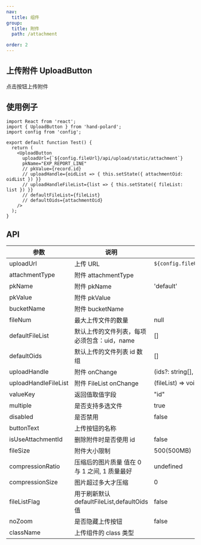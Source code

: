 ```yaml
---
nav:
  title: 组件
group:
  title: 附件
  path: /attachment

order: 2
---
```


## 上传附件 UploadButton

点击按钮上传附件

## 使用例子

```tsx
import React from 'react';
import { UploadButton } from 'hand-polard';
import config from 'config';

export default function Test() {
  return (
    <UploadButton
      uploadUrl={`${config.fileUrl}/api/upload/static/attachment`}
      pkName="EXP_REPORT_LINE"
      // pkValue={record.id}
      // uploadHandle={oidList => { this.setState({ attachmentOid: oidList }) }}
      // uploadHandleFileList={list => { this.setState({ fileList: list }) }}
      // defaultFileList={fileList}
      // defaultOids={attachmentOid}
    />
  );
}
```

## API

| 参数                 | 说明                                          | 默认值                                    |
| -------------------- | --------------------------------------------- | ----------------------------------------- |
| uploadUrl            | 上传 URL                                      | `${config.fileUrl}/api/upload/attachment` |
| attachmentType       | 附件 attachmentType                           |                                           |
| pkName               | 附件 pkName                                   | 'default'                                 |
| pkValue              | 附件 pkValue                                  |                                           |
| bucketName           | 附件 bucketName                               |                                           |
| fileNum              | 最大上传文件的数量                            | null                                      |
| defaultFileList      | 默认上传的文件列表，每项必须包含：uid，name   | []                                        |
| defaultOids          | 默认上传的文件列表 id 数组                    | []                                        |
| uploadHandle         | 附件 onChange                                 | (ids?: string[], info?: object) => void   |
| uploadHandleFileList | 附件 FileList onChange                        | (fileList) => void                        |
| valueKey             | 返回值取值字段                                | "id"                                      |
| multiple             | 是否支持多选文件                              | true                                      |
| disabled             | 是否禁用                                      | false                                     |
| buttonText           | 上传按钮的名称                                |                                           |
| isUseAttachmentId    | 删除附件时是否使用 id                         | false                                     |
| fileSize             | 附件大小限制                                  | 500(500MB)                                |
| compressionRatio     | 压缩后的图片质量 值在 0 与 1 之间, 1 质量最好 | undefined                                 |
| compressionSize      | 图片超过多大才压缩                            | 0                                         |
| fileListFlag         | 用于刷新默认 defaultFileList,defaultOids 值   | false                                     |
| noZoom               | 是否隐藏上传按钮                              | false                                     |
| className            | 上传组件的 class 类型                         |                                           |
